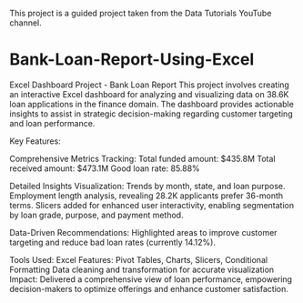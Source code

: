 
This project is a guided project taken from the Data Tutorials YouTube channel. 
# Bank-Loan-Report-Using-Excel
Excel Dashboard Project - Bank Loan Report This project involves creating an interactive Excel dashboard for analyzing and visualizing data on 38.6K loan applications in the finance domain. The dashboard provides actionable insights to assist in strategic decision-making regarding customer targeting and loan performance.

Key Features:

Comprehensive Metrics Tracking:
Total funded amount: $435.8M
Total received amount: $473.1M
Good loan rate: 85.88%

Detailed Insights Visualization:
Trends by month, state, and loan purpose.
Employment length analysis, revealing 28.2K applicants prefer 36-month terms.
Slicers added for enhanced user interactivity, enabling segmentation by loan grade, purpose, and payment method.

Data-Driven Recommendations:
Highlighted areas to improve customer targeting and reduce bad loan rates (currently 14.12%).

Tools Used:
Excel Features: Pivot Tables, Charts, Slicers, Conditional Formatting
Data cleaning and transformation for accurate visualization
Impact:
Delivered a comprehensive view of loan performance, empowering decision-makers to optimize offerings and enhance customer satisfaction.
